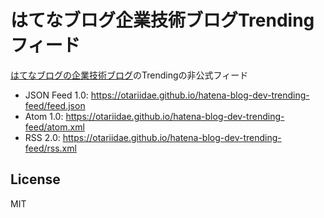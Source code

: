 # はてなブログ企業技術ブログTrendingフィード

[はてなブログの企業技術ブログ](https://hatena.blog/dev)のTrendingの非公式フィード

- JSON Feed 1.0: https://otariidae.github.io/hatena-blog-dev-trending-feed/feed.json
- Atom 1.0: https://otariidae.github.io/hatena-blog-dev-trending-feed/atom.xml
- RSS 2.0: https://otariidae.github.io/hatena-blog-dev-trending-feed/rss.xml

## License

MIT
